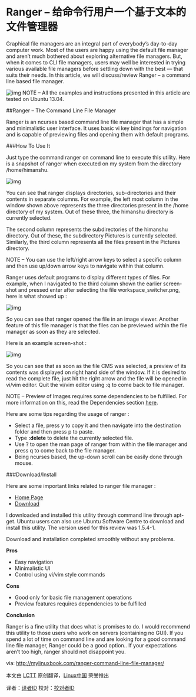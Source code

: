 Ranger – 给命令行用户一个基于文本的文件管理器
=========================================================

Graphical file managers are an integral part of everybody’s day-to-day computer work. Most of the users are happy using the default file manager and aren’t much bothered about exploring alternative file managers. But, when it comes to CLI file managers, users may well be interested in trying various available file managers before settling down with the best — that suits their needs. In this article, we will discuss/review Ranger – a command line based file manager.


![img](http://mylinuxbook.com/wp-content/uploads/2013/09/ranger-main.png "ranger-main")
NOTE – All the examples and instructions presented in this article are tested on Ubuntu 13.04.

##Ranger – The Command Line File Manager

Ranger is an ncurses based command line file manager that has a simple and minimalistic user interface. It uses basic vi key bindings for navigation and is capable of previewing files and opening them with default programs.

###How To Use It

Just type the command ranger on command line to execute this utility. Here is a snapshot of ranger when executed on my system from the directory /home/himanshu.

![img](http://mylinuxbook.com/wp-content/uploads/2013/09/ranger-1.png "ranger-1")

You can see that ranger displays directories, sub-directories and their contents in separate columns. For example, the left most column in the window shown above represents the three directories present in the /home directory of my system. Out of these three, the himanshu directory is currently selected.

The second column represents the subdirectories of the himanshu directory. Out of these, the subdirectory Pictures is currently selected. Similarly, the third column represents all the files present in the Pictures directory.

NOTE – You can use the left/right arrow keys to select a specific column and then use up/down arrow keys to navigate within that column.

Ranger uses default programs to display different types of files. For example, when I navigated to the third column shown the earlier screen-shot and pressed enter after selecting the file workspace_switcher.png, here is what showed up :

![img](http://mylinuxbook.com/wp-content/uploads/2013/09/ranger-2.png "ranger-2")

So you can see that ranger opened the file in an image viewer. Another feature of this file manager is that the files can be previewed within the file manager as soon as they are selected.

Here is an example screen-shot :

![img](http://mylinuxbook.com/wp-content/uploads/2013/09/ranger-3.png "ranger-3")

So you can see that as soon as the file CMS was selected, a preview of its contents was displayed on right hand side of the window.  If it is desired to read the complete file, just hit the right arrow and the file will be opened in vi/vim editor. Quit the vi/vim editor using :q to come back to file manager.

NOTE – Preview of Images requires some dependencies to be fulfilled. For more information on this, read the Dependencies section [here][1].

Here are some tips regarding the usage of ranger :

- Select a file, press y to copy it and then navigate into the destination folder and then press p to paste.
- Type **:delete** to delete the currently selected file.
- Use ? to open the man page of ranger from within the file manager and press q to come back to the file manager.
- Being ncurses based, the up-down scroll can be easily done through mouse.

###Download/Install

Here are some important links related to ranger file manager :

- [Home Page][2]
- [Download][3]

I downloaded and installed this utility through command line through apt-get. Ubuntu users can also use Ubuntu Software Centre to download and install this utility. The version used for this review was 1.5.4-1.

Download and installation completed smoothly without any problems.

**Pros**

- Easy navigation
- Minimalistic UI
- Control using vi/vim style commands

**Cons**

- Good only for basic file management operations
- Preview features requires dependencies to be fulfilled

**Conclusion**

Ranger is a fine utility that does what is promises to do. I would recommend this utility to those users who work on servers (containing no GUI). If you spend a lot of time on command line and are looking for a good command line file manager, Ranger could be a good option.. If your expectations aren’t too high, ranger should not disappoint you.

via: http://mylinuxbook.com/ranger-command-line-file-manager/

本文由 [LCTT][] 原创翻译，[Linux中国][] 荣誉推出

译者：[译者ID][] 校对：[校对者ID][]

[LCTT]:https://github.com/LCTT/TranslateProject
[Linux中国]:http://www.linux.cn/
[译者ID]:http://www.linux.cn/space/译者ID
[校对者ID]:http://www.linux.cn/space/校对者ID

[1]:http://ranger.nongnu.org/
[2]:http://ranger.nongnu.org/index.html
[3]:http://ranger.nongnu.org/download.html

